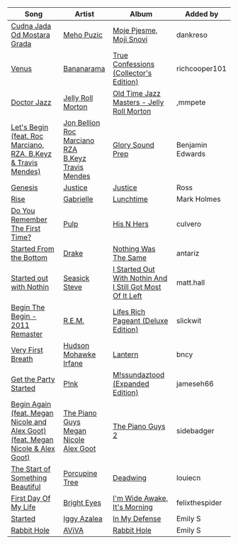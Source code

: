 | Song | Artist | Album | Added by |
|-|-|-|-|
| [Cudna Jada Od Mostara Grada](https://open.spotify.com/track/1fNov3jEpOoBY56Wbxz8Rm) | [Meho Puzic](https://open.spotify.com/artist/6EOz80BEuvhx7lM9cB2B3z) | [Moje Pjesme, Moji Snovi](https://open.spotify.com/album/3mxUVvYUvE9VzAsD4DPaDR) | dankreso |
| [Venus](https://open.spotify.com/track/4XX1pFUkQOZTYp6Hb6a6Ae) | [Bananarama](https://open.spotify.com/artist/3sc7iUG1Wwpwx7bHeZolgx) | [True Confessions (Collector's Edition)](https://open.spotify.com/album/6CVuruIUWoYViZM97wgq9h) | richcooper101 |
| [Doctor Jazz](https://open.spotify.com/track/50EQRJAkRgnLcl9OwVtkX6) | [Jelly Roll Morton](https://open.spotify.com/artist/4XepUkisa56DUeA3gbjDQD) | [Old Time Jazz Masters - Jelly Roll Morton](https://open.spotify.com/album/2tCS5jCqFzjhCQwnf9Ogf2) | ,mmpete |
| [Let's Begin (feat. Roc Marciano, RZA, B.Keyz & Travis Mendes)](https://open.spotify.com/track/2X1Tygc4uVunRgzNkFb1mG) | [Jon Bellion](https://open.spotify.com/artist/50JJSqHUf2RQ9xsHs0KMHg)<br>[Roc Marciano](https://open.spotify.com/artist/5X0V59ipZnbvnubW0rQVri)<br>[RZA](https://open.spotify.com/artist/4iCwCMnqsNZ6atvRiADgtn)<br>[B.Keyz](https://open.spotify.com/artist/54tH0fUB8bJvHnpn0vSo8i)<br>[Travis Mendes](https://open.spotify.com/artist/3PXLYt1l21hYC4eLDGVgT1) | [Glory Sound Prep](https://open.spotify.com/album/59YYObx9wFEFG5zVdlfwvf) | Benjamin Edwards |
| [Genesis](https://open.spotify.com/track/4wSmqFg31t6LsQWtzYAJob) | [Justice](https://open.spotify.com/artist/1gR0gsQYfi6joyO1dlp76N) | [Justice](https://open.spotify.com/album/4GGazqHvuKwxBjWLFaJkDL) | Ross |
| [Rise](https://open.spotify.com/track/4rU7TMb2nCAP9UcblImois) | [Gabrielle](https://open.spotify.com/artist/7rftfGIYEeZ79sLb58ZBDi) | [Lunchtime](https://open.spotify.com/album/5fUSu7UJxB5jvs2NgjNFxP) | Mark Holmes |
| [Do You Remember The First Time?](https://open.spotify.com/track/0txLC5NA64M8siGn3mnET0) | [Pulp](https://open.spotify.com/artist/36E7oYfz3LLRto6l2WmDcD) | [His N Hers](https://open.spotify.com/album/2HyDLO6tHAOx2QiQr9RLCf) | culvero |
| [Started From the Bottom](https://open.spotify.com/track/5DI9jxTHrEiFAhStG7VA8E) | [Drake](https://open.spotify.com/artist/3TVXtAsR1Inumwj472S9r4) | [Nothing Was The Same](https://open.spotify.com/album/1XslIirSxfAhhxRdn4Li9t) | antariz |
| [Started out with Nothin](https://open.spotify.com/track/39PYDNrDXF2Qe8tARaPcMo) | [Seasick Steve](https://open.spotify.com/artist/6OVkHZQP8QoBYqr1ejCGDv) | [I Started Out With Nothin And I Still Got Most Of It Left](https://open.spotify.com/album/39xS8gFSSGE8iyMGICg5Yr) | matt.hall |
| [Begin The Begin - 2011 Remaster](https://open.spotify.com/track/335m5rSNMRkjQLcC6AH9Ou) | [R.E.M.](https://open.spotify.com/artist/4KWTAlx2RvbpseOGMEmROg) | [Lifes Rich Pageant (Deluxe Edition)](https://open.spotify.com/album/1G95bEVJwyXeqzLdbzkREi) | slickwit |
| [Very First Breath](https://open.spotify.com/track/7p0TpzuH2uLwqxJjJRTzpg) | [Hudson Mohawke](https://open.spotify.com/artist/6olWbKW2VLhFCHfOi0iEDb)<br>[Irfane](https://open.spotify.com/artist/3nqQeOUvDPTu4vtYtPfBjX) | [Lantern](https://open.spotify.com/album/0aWoJkfZisHfYjIRjsZOAx) | bncy |
| [Get the Party Started](https://open.spotify.com/track/02jcEwywffn3Tsb48fXmlW) | [P!nk](https://open.spotify.com/artist/1KCSPY1glIKqW2TotWuXOR) | [M!ssundaztood (Expanded Edition)](https://open.spotify.com/album/57wJKO7qrPw56iOEKhTmg2) | jameseh66 |
| [Begin Again (feat. Megan Nicole and Alex Goot) (feat. Megan Nicole & Alex Goot)](https://open.spotify.com/track/1ojOsS0Xx9CGjufFGJuaJG) | [The Piano Guys](https://open.spotify.com/artist/0jW6R8CVyVohuUJVcuweDI)<br>[Megan Nicole](https://open.spotify.com/artist/3OiVNeHkjQfnikmcBXbplT)<br>[Alex Goot](https://open.spotify.com/artist/66Fb5gJ9SX2WGlqDLUpjux) | [The Piano Guys 2](https://open.spotify.com/album/5iCNAC5zJYnO90r0dcXq4u) | sidebadger |
| [The Start of Something Beautiful](https://open.spotify.com/track/0cvUHzX1zEGG7bJ0fI2H7u) | [Porcupine Tree](https://open.spotify.com/artist/5NXHXK6hOCotCF8lvGM1I0) | [Deadwing](https://open.spotify.com/album/4gGjMpqUDO8UIS3N9UrbUa) | louiecn |
| [First Day Of My Life](https://open.spotify.com/track/5OiaAaIMYlCZONyDBxqk4G) | [Bright Eyes](https://open.spotify.com/artist/5o206eFLx38glA2bb4zqIU) | [I'm Wide Awake, It's Morning](https://open.spotify.com/album/5msfCyqu8fJYqDDV6OrXTg) | felixthespider |
| [Started](https://open.spotify.com/track/4NOFSrIM6LhBl2MyKvFVtp) | [Iggy Azalea](https://open.spotify.com/artist/5yG7ZAZafVaAlMTeBybKAL) | [In My Defense](https://open.spotify.com/album/3kQvfhjfU6Mleis6k6vpmw) | Emily S |
| [Rabbit Hole](https://open.spotify.com/track/55gz8MakFlHbhOAne0Aeai) | [AViVA](https://open.spotify.com/artist/50tDsT4wwq8FCMJNkn1D67) | [Rabbit Hole](https://open.spotify.com/album/4dXr0FZ6F92JKXwAzxLQps) | Emily S |